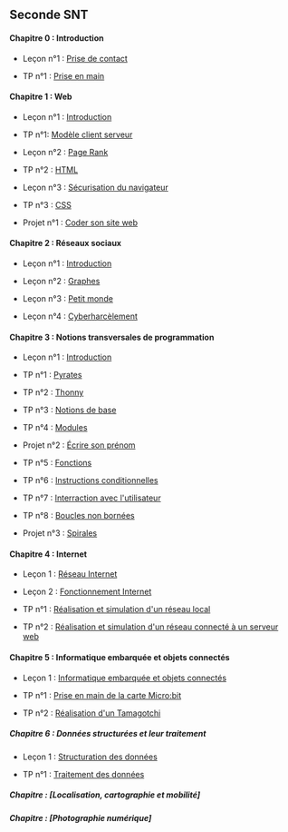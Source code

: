 ## Seconde SNT

#### Chapitre 0 : Introduction

- Leçon n°1 : [Prise de contact](./Introduction/Cours/Leçon_1_prise_de_contact.pdf)

- TP n°1 : [Prise en main](./Introduction/Travaux_pratiques/TP_1_prise_en_main.md)

#### Chapitre 1 : Web

- Leçon n°1 : [Introduction](./Web/Cours/Leçon_1_introduction.pdf)

- TP n°1: [Modèle client serveur](./Web/Travaux_pratiques/TP_1_modèle_client_serveur.md)

- Leçon n°2 : [Page Rank](./Web/Cours/Leçon_2_page_rank.pdf)

- TP n°2 : [HTML](./Web/Travaux_pratiques/TP_2_HTML.md)

- Leçon n°3 : [Sécurisation du navigateur](./Web/Cours/Leçon_3_sécurisation_du_navigateur.pdf)

- TP n°3 : [CSS](./Web/Travaux_pratiques/TP_3_CSS.md)

- Projet n°1 : [Coder son site web](./Web/Travaux_pratiques/Projet_coder_son_site_web.md)

#### Chapitre 2 : Réseaux sociaux

- Leçon n°1 : [Introduction](./Réseaux_sociaux/Cours/Leçon_1_Introduction.pdf)

- Leçon n°2 : [Graphes](./Réseaux_sociaux/Cours/Leçon_2_Graphes.pdf)

- Leçon n°3 : [Petit monde](./Réseaux_sociaux/Cours/Leçon_3_Petit_Monde.pdf)

- Leçon n°4 : [Cyberharcèlement](./Réseaux_sociaux/Cours/Leçon_4_Cyberharcèlement.pdf)

#### Chapitre 3 : Notions transversales de programmation

- Leçon n°1 : [Introduction](./Notions_transversales_de_programmation/Introduction.md)

- TP n°1 : [Pyrates](./Notions_transversales_de_programmation/Travaux_pratiques/TP_1_Pyrates.md)

- TP n°2 : [Thonny](./Notions_transversales_de_programmation/Travaux_pratiques/TP_2_Thonny.md)

- TP n°3 : [Notions de base](./Notions_transversales_de_programmation/Travaux_pratiques/TP_3_Notions_de_base.md)

- TP n°4 : [Modules](./Notions_transversales_de_programmation/Travaux_pratiques/TP_4_Modules.md)

- Projet n°2 : [Écrire son prénom](./Notions_transversales_de_programmation/Travaux_pratiques/Projet_prénom.md)

- TP n°5 : [Fonctions](./Notions_transversales_de_programmation/Travaux_pratiques/TP_5_Fonctions.md)

- TP n°6 : [Instructions conditionnelles](./Notions_transversales_de_programmation/Instructions_conditionnelles.md)

- TP n°7 : [Interraction avec l'utilisateur](./Notions_transversales_de_programmation/Interraction_avec_l_utilisateur.md)

- TP n°8 : [Boucles non bornées](./Notions_transversales_de_programmation/Boucles_non_bornées.md)

- Projet n°3 : [Spirales](./Notions_transversales_de_programmation/Projet_spirales.md)

#### Chapitre 4 : Internet

- Leçon 1 : [Réseau Internet](./Internet/Réseau_Internet.md)

- Leçon 2 : [Fonctionnement Internet](./Internet/Fonctionnement_Internet.md)

- TP n°1 : [Réalisation et simulation d'un réseau local](./Internet/TP_n°1_réalisation_et_simulation_d_un_réseau_local.md)

- TP n°2 : [Réalisation et simulation d'un réseau connecté à un serveur web](./Internet/TP_n°2_réalisation_et_simulation_d_un_réseau_connecté_à_un_serveur_web.md)

#### Chapitre 5 : Informatique embarquée et objets connectés

- Leçon 1 : [Informatique embarquée et objets connectés](./Informatique_embarquée_et_objets_connectés/Informatique_embarquée_et_objets_connectés.md)

- TP n°1 : [Prise en main de la carte Micro:bit](./Informatique_embarquée_et_objets_connectés/TP_n°1_prise_en_main_de_la_carte_microbit.md)

- TP n°2 : [Réalisation d'un Tamagotchi](./Informatique_embarquée_et_objets_connectés/TP_n°2_réalisation_d_un_tamagotchi.md)

##### Chapitre 6 : Données structurées et leur traitement

- Leçon 1 : [Structuration des données](./Données_structurées_et_leur_traitement/doc/Structuration_des_donées.pdf)

- TP n°1 : [Traitement des données](./Données_structurées_et_leur_traitement/TP_n°1_traitement_des_données.md)

##### Chapitre  : [Localisation, cartographie et mobilité]

##### Chapitre  : [Photographie numérique]


